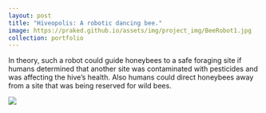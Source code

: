 ```yaml
---
layout: post
title: "Hiveopolis: A robotic dancing bee."
image: https://praked.github.io/assets/img/project_img/BeeRobot1.jpg
collection: portfolio
---
```

In theory, such a robot could guide honeybees to a safe foraging site if humans determined that another site was contaminated with pesticides and was affecting the hive’s health. Also humans could direct honeybees away from a site that was being reserved for wild bees.

![](https://praked.github.io/assets/img/BeeRobot2022.gif)
